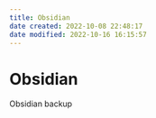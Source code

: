 ```yaml
---
title: Obsidian
date created: 2022-10-08 22:48:17
date modified: 2022-10-16 16:15:57
---
```


# Obsidian

Obsidian backup
